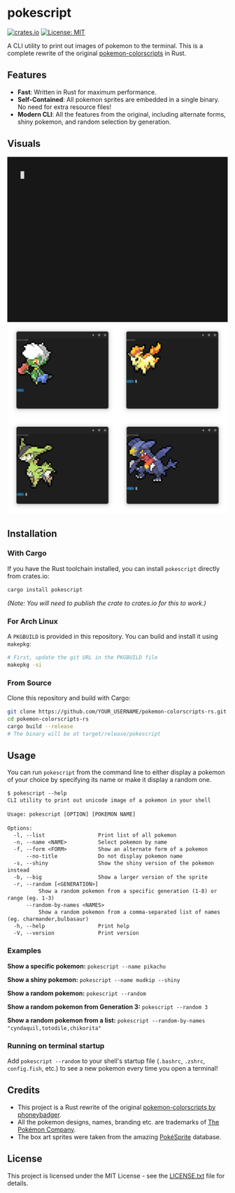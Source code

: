 # pokescript

[![crates.io](https://img.shields.io/crates/v/pokescript.svg)](https://crates.io/crates/pokescript)
[![License: MIT](https://img.shields.io/badge/License-MIT-yellow.svg)](https://opensource.org/licenses/MIT)

A CLI utility to print out images of pokemon to the terminal. This is a complete rewrite of the original [pokemon-colorscripts](https://gitlab.com/phoneybadger/pokemon-colorscripts) in Rust.

## Features

*   **Fast**: Written in Rust for maximum performance.
*   **Self-Contained**: All pokemon sprites are embedded in a single binary. No need for extra resource files!
*   **Modern CLI**: All the features from the original, including alternate forms, shiny pokemon, and random selection by generation.

## Visuals

![demo of program in action](./demo_images/pokemon-colorscripts-demo.gif)
![screenshot](./demo_images/pokemon-colorscripts-screenshot-1.png)

## Installation

### With Cargo
If you have the Rust toolchain installed, you can install `pokescript` directly from crates.io:
```bash
cargo install pokescript
```
*(Note: You will need to publish the crate to crates.io for this to work.)*

### For Arch Linux
A `PKGBUILD` is provided in this repository. You can build and install it using `makepkg`:
```bash
# First, update the git URL in the PKGBUILD file
makepkg -si
```

### From Source
Clone this repository and build with Cargo:
```bash
git clone https://github.com/YOUR_USERNAME/pokemon-colorscripts-rs.git
cd pokemon-colorscripts-rs
cargo build --release
# The binary will be at target/release/pokescript
```

## Usage

You can run `pokescript` from the command line to either display a pokemon of your choice by specifying its name or make it display a random one.

```
$ pokescript --help
CLI utility to print out unicode image of a pokemon in your shell

Usage: pokescript [OPTION] [POKEMON NAME]

Options:
  -l, --list                 Print list of all pokemon
  -n, --name <NAME>          Select pokemon by name
  -f, --form <FORM>          Show an alternate form of a pokemon
      --no-title             Do not display pokemon name
  -s, --shiny                Show the shiny version of the pokemon instead
  -b, --big                  Show a larger version of the sprite
  -r, --random [<GENERATION>]
          Show a random pokemon from a specific generation (1-8) or range (eg. 1-3)
      --random-by-names <NAMES>
          Show a random pokemon from a comma-separated list of names (eg. charmander,bulbasaur)
  -h, --help                 Print help
  -V, --version              Print version
```

### Examples

**Show a specific pokemon:**
`pokescript --name pikachu`

**Show a shiny pokemon:**
`pokescript --name mudkip --shiny`

**Show a random pokemon:**
`pokescript --random`

**Show a random pokemon from Generation 3:**
`pokescript --random 3`

**Show a random pokemon from a list:**
`pokescript --random-by-names "cyndaquil,totodile,chikorita"`

### Running on terminal startup

Add `pokescript --random` to your shell's startup file (`.bashrc`, `.zshrc`, `config.fish`, etc.) to see a new pokemon every time you open a terminal!

## Credits
*   This project is a Rust rewrite of the original [pokemon-colorscripts by phoneybadger](https://gitlab.com/phoneybadger/pokemon-colorscripts).
*   All the pokemon designs, names, branding etc. are trademarks of [The Pokémon Company](https://pokemon.com).
*   The box art sprites were taken from the amazing [PokéSprite](https://msikma.github.io/pokesprite/) database.

## License
This project is licensed under the MIT License - see the [LICENSE.txt](LICENSE.txt) file for details.


